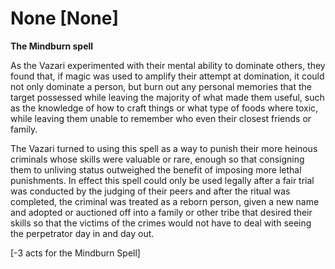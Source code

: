 # None [None]
**The Mindburn spell**

As the Vazari experimented with their mental ability to dominate others, they found that, if magic was used to amplify their attempt at domination, it could not only dominate a person, but burn out any personal memories that the target possessed while leaving the majority of what made them useful, such as the knowledge of how to craft things or what type of foods where toxic, while leaving them unable to remember who even their closest friends or family.

The Vazari turned to using this spell as a way to punish their more heinous criminals whose skills were valuable or rare, enough so that consigning them to unliving status outweighed the benefit of imposing more lethal punishments. In effect this spell could only be used legally after a fair trial was conducted by the judging of their peers and after the ritual was completed, the criminal was treated as a reborn person, given a new name and adopted or auctioned off into a family or other tribe that desired their skills so that the victims of the crimes would not have to deal with seeing the perpetrator day in and day out.

\[-3 acts for the Mindburn Spell\]
